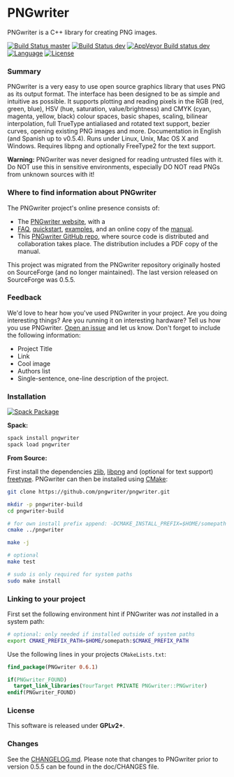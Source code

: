 PNGwriter
=========
PNGwriter is a C++ library for creating PNG images.

[![Build Status master](https://img.shields.io/travis/pngwriter/pngwriter/master.svg?label=master)](https://travis-ci.org/pngwriter/pngwriter/branches)
[![Build Status dev](https://img.shields.io/travis/pngwriter/pngwriter/dev.svg?label=dev)](https://travis-ci.org/pngwriter/pngwriter/branches)
[![AppVeyor Build status dev](https://ci.appveyor.com/api/projects/status/d408e2j24ha2dopq/branch/dev?svg=true)](https://ci.appveyor.com/project/ax3l/pngwriter-2al7e/branch/dev)
[![Language](https://img.shields.io/badge/language-C%2B%2B98-orange.svg)](https://isocpp.org)
[![License](https://img.shields.io/badge/license-GPLv2-blue.svg)](https://www.gnu.org/licenses/gpl-2.0.html)


### Summary

PNGwriter is a very easy to use open source graphics library that uses PNG as
its output format. The interface has been designed to be as simple and
intuitive as possible. It supports plotting and reading pixels in the RGB (red,
green, blue), HSV (hue, saturation, value/brightness) and CMYK (cyan, magenta,
yellow, black) colour spaces, basic shapes, scaling, bilinear interpolation,
full TrueType antialiased and rotated text support, bezier curves, opening
existing PNG images and more. Documentation in English (and Spanish up to
v0.5.4). Runs under Linux, Unix, Mac OS X and Windows. Requires libpng and
optionally FreeType2 for the text support.

**Warning:** PNGwriter was never designed for reading untrusted files with it.
Do NOT use this in sensitive environments, especially DO NOT read PNGs from unknown sources with it!


### Where to find information about PNGwriter

The PNGwriter project's online presence consists of:

- The [PNGwriter website](http://pngwriter.sourceforge.net), with a
- [FAQ](http://pngwriter.sourceforge.net/),
  [quickstart](http://pngwriter.sourceforge.net/quickstart-en.php),
  [examples](http://pngwriter.sourceforge.net/examples-en.php), and an online
  copy of the [manual](http://pngwriter.sourceforge.net/manual-en.php).
- This [PNGwriter GitHub repo](http://github.com/pngwriter/pngwriter), where
  source code is distributed and collaboration takes place. The distribution
  includes a PDF copy of the manual.

This project was migrated from the PNGwriter repository originally hosted on
SourceForge (and no longer maintained). The last version released on
SourceForge was 0.5.5.


### Feedback

We'd love to hear how you've used PNGwriter in your project. Are you doing
interesting things? Are you running it on interesting hardware? Tell us how you
use PNGwriter. [Open an issue](https://github.com/pngwriter/pngwriter/issues/new)
and let us know. Don't forget to include the following information:
- Project Title
- Link
- Cool image
- Authors list
- Single-sentence, one-line description of the project.


### Installation

[![Spack Package](https://img.shields.io/badge/spack.io-pngwriter-brightgreen.svg)](https://spack.io)

**Spack:**

```bash
spack install pngwriter
spack load pngwriter
```

**From Source:**

First install the dependencies [zlib](https://github.com/madler/zlib/), [libpng](http://download.sourceforge.net/libpng) and (optional for text support) [freetype](http://download.savannah.gnu.org/releases/freetype).
PNGwriter can then be installed using [CMake](http://cmake.org/):

```bash
git clone https://github.com/pngwriter/pngwriter.git

mkdir -p pngwriter-build
cd pngwriter-build

# for own install prefix append: -DCMAKE_INSTALL_PREFIX=$HOME/somepath
cmake ../pngwriter

make -j

# optional
make test

# sudo is only required for system paths
sudo make install
```


### Linking to your project

First set the following environment hint if PNGwriter was *not* installed in a system path:

```bash
# optional: only needed if installed outside of system paths
export CMAKE_PREFIX_PATH=$HOME/somepath:$CMAKE_PREFIX_PATH
```

Use the following lines in your projects `CMakeLists.txt`:
```cmake
find_package(PNGwriter 0.6.1)

if(PNGwriter_FOUND)
  target_link_libraries(YourTarget PRIVATE PNGwriter::PNGwriter)
endif(PNGwriter_FOUND)
```

### License

This software is released under **GPLv2+**.

### Changes

See the [CHANGELOG.md](CHANGELOG.md).
Please note that changes to PNGwriter prior to version 0.5.5 can be found in
the doc/CHANGES file.
